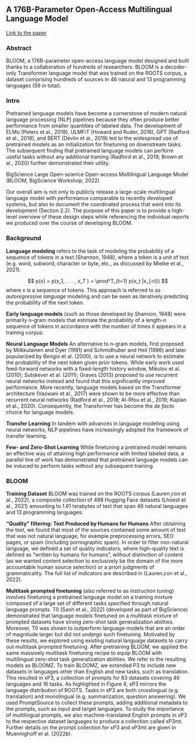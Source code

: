 ## A 176B-Parameter Open-Access Multilingual Language Model
[Link to the paper](https://arxiv.org/pdf/2211.05100.pdf)

### Abstract
BLOOM, a 176B-parameter open-access language model designed and built thanks to a collaboration of hundreds of researchers. BLOOM is a decoder-only Transformer language model that was trained on the ROOTS corpus, a dataset comprising hundreds of sources in 46 natural and 13 programming languages (59 in total).

### Intro
Pretrained language models have become a cornerstone of modern natural language processing (NLP) pipelines because they often produce better performance from smaller quantities of labeled data. The development of ELMo (Peters et al., 2018), ULMFiT (Howard and Ruder, 2018), GPT (Radford et al., 2018), and BERT (Devlin et al., 2019) led to the widespread use of pretrained models as an initialization for finetuning on downstream tasks. The subsequent finding that pretrained language models can perform useful tasks without any additional training (Radford et al., 2019; Brown et al., 2020) further demonstrated their utility.

BigScience Large Open-science Open-access Multilingual Language Model (BLOOM, BigScience Workshop, 2022)

Our overall aim is not only to publicly release a large-scale multilingual language model with performance comparable to recently developed systems, but also to document the coordinated process that went into its development (Section 2.2). The purpose of this paper is to provide a high-level overview of these design steps while referencing the individual reports we produced over the course of developing BLOOM.

### Background

**Language modeling** refers to the task of modeling the probability of a sequence of tokens in a text (Shannon, 1948), where a token is a unit of text (e.g. word, subword, character or byte, etc., as discussed by Mielke et al., 2021).

$$ p(x) = p(x_1, . . . , x_T ) = \prod^T_{t=1} p(x_t |x_{<t}) $$
where $x$ is a sequence of tokens. This approach is referred to as *autoregressive language* modeling and can be seen as iteratively predicting the probability of the next token.

**Early language models** (such as those developed by Shannon, 1948) were primarily n-gram models that estimate the probability of a length-n sequence of tokens in accordance with the number of times it appears in a training corpus.

**Neural Language Models** An alternative to n-gram models, first proposed by Miikkulainen and Dyer (1991) and Schmidhuber and Heil (1996) and later popularized by Bengio et al. (2000), is to use a neural network to estimate the probability of the next token given prior tokens. While early work used feed-forward networks with a fixed-length history window, Mikolov et al. (2010); Sutskever et al. (2011); Graves (2013) proposed to use recurrent neural networks instead and found that this significantly improved performance. More recently, language models based on the Transformer architecture (Vaswani et al., 2017) were shown to be more effective than recurrent neural networks (Radford et al., 2018; Al-Rfou et al., 2019; Kaplan et al., 2020). Consequently, the Transformer has become the *de facto* choice for language models.

**Transfer Learning** In tandem with advances in language modeling using neural networks, NLP pipelines have increasingly adopted the framework of transfer learning.

**Few- and Zero-Shot Learning** While finetuning a pretrained model remains an effective way of attaining high performance with limited labeled data, a parallel line of work has demonstrated that pretrained language models can be induced to perform tasks without any subsequent training.

### BLOOM

**Training Dataset** BLOOM was trained on the ROOTS corpus (Lauren¸con et al., 2022), a composite collection of 498 Hugging Face datasets (Lhoest et al., 2021) amounting to 1.61 terabytes of text that span 46 natural languages and 13 programming languages.


**“Quality” filtering: Text Produced by Humans for Humans** After obtaining the text, we found that most of the sources contained some amount of text that was not natural language, for example preprocessing errors, SEO pages, or spam (including pornographic spam). In order to filter non-natural language, we defined a set of quality indicators, where high-quality text is defined as “written by humans for humans”, without distinction of content (as we wanted content selection to exclusively be the domain of the more accountable human source selection) or a priori judgments of grammaticality. The full list of indicators are described in (Lauren¸con et al., 2022). 

**Multitask prompted finetuning** (also referred to as instruction tuning) involves finetuning a pretrained language model on a training mixture composed of a large set of different tasks specified through natural language prompts. T0 (Sanh et al., 2022) (developed as part of BigScience) demonstrated that language models finetuned on a multitask mixture of prompted datasets have strong zero-shot task generalization abilities. Moreover, T0 was shown to outperform language models that are an order of magnitude larger but did not undergo such finetuning. Motivated by these results, we explored using existing natural language datasets to carry out multitask prompted finetuning. 
After pretraining BLOOM, we applied the same massively multitask finetuning recipe to equip BLOOM with multilingual zero-shot task generalization abilities. We refer to the resulting models as BLOOMZ. To train BLOOMZ, we extended P3 to include new datasets in languages other than English and new tasks, such as translation. This resulted in xP3, a collection of prompts for 83 datasets covering 46 languages and 16 tasks. As highlighted in Figure 4, xP3 mirrors the language distribution of ROOTS. Tasks in xP3 are both crosslingual (e.g. translation) and monolingual (e.g. summarization, question answering). We used PromptSource to collect these prompts, adding additional metadata to the prompts, such as input and target languages. To study the importance of multilingual prompts, we also machine-translated English prompts in xP3 to the respective dataset languages to produce a collection called xP3mt. Further details on the prompt collection for xP3 and xP3mt are given in Muennighoff et al. (2022b).